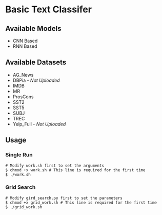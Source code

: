 # Basic Text Classifer

## Available Models

- CNN Based
- RNN Based

## Available Datasets

- AG_News
- DBPia - *Not Uploaded*
- IMDB
- MR
- ProsCons
- SST2
- SST5
- SUBJ
- TREC
- Yelp_Full - *Not Uploaded*

## Usage

### Single Run

```shell
# Modify work.sh first to set the arguments
$ chmod +x work.sh # This line is required for the first time
$ ./work.sh
```

### Grid Search

```shell
# Modify gird_search.py first to set the parameters
$ chmod +x grid_work.sh # This line is required for the first time
$ ./grid_work.sh
```
